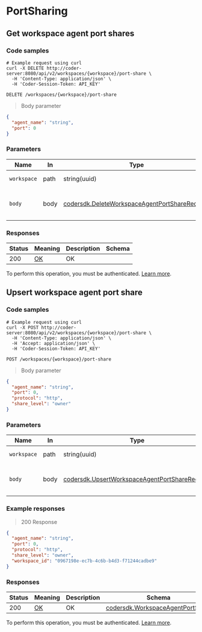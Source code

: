 # PortSharing

## Get workspace agent port shares

### Code samples

```shell
# Example request using curl
curl -X DELETE http://coder-server:8080/api/v2/workspaces/{workspace}/port-share \
  -H 'Content-Type: application/json' \
  -H 'Coder-Session-Token: API_KEY'
```

`DELETE /workspaces/{workspace}/port-share`

> Body parameter

```json
{
  "agent_name": "string",
  "port": 0
}
```

### Parameters

|Name|In|Type|Required|Description|
|---|---|---|---|---|
|`workspace`|path|string(uuid)|true|Workspace ID|
|`body`|body|[codersdk.DeleteWorkspaceAgentPortShareRequest](schemas.md#codersdkdeleteworkspaceagentportsharerequest)|true|Delete port sharing level request|

### Responses

|Status|Meaning|Description|Schema|
|---|---|---|---|
|200|[OK](https://tools.ietf.org/html/rfc7231#section-6.3.1)|OK||

To perform this operation, you must be authenticated. [Learn more](authentication.md).

## Upsert workspace agent port share

### Code samples

```shell
# Example request using curl
curl -X POST http://coder-server:8080/api/v2/workspaces/{workspace}/port-share \
  -H 'Content-Type: application/json' \
  -H 'Accept: application/json' \
  -H 'Coder-Session-Token: API_KEY'
```

`POST /workspaces/{workspace}/port-share`

> Body parameter

```json
{
  "agent_name": "string",
  "port": 0,
  "protocol": "http",
  "share_level": "owner"
}
```

### Parameters

|Name|In|Type|Required|Description|
|---|---|---|---|---|
|`workspace`|path|string(uuid)|true|Workspace ID|
|`body`|body|[codersdk.UpsertWorkspaceAgentPortShareRequest](schemas.md#codersdkupsertworkspaceagentportsharerequest)|true|Upsert port sharing level request|

### Example responses

> 200 Response

```json
{
  "agent_name": "string",
  "port": 0,
  "protocol": "http",
  "share_level": "owner",
  "workspace_id": "0967198e-ec7b-4c6b-b4d3-f71244cadbe9"
}
```

### Responses

|Status|Meaning|Description|Schema|
|---|---|---|---|
|200|[OK](https://tools.ietf.org/html/rfc7231#section-6.3.1)|OK|[codersdk.WorkspaceAgentPortShare](schemas.md#codersdkworkspaceagentportshare)|

To perform this operation, you must be authenticated. [Learn more](authentication.md).
